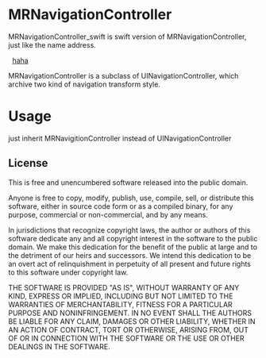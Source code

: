 
# MRNavigationController
  MRNavigationController_swift is swift version of MRNavigationController[](https://github.com/renmax/MRNavigationController), just like the name address.
  
   [haha](https://github.com/renmax/MRNavigationController) 
  
  
  MRNavigationController is a subclass of UINavigationController, which archive two kind of navigation transform style.

# Usage 
  just inherit MRNavigitionController instead of UINavigationController

## License
   
   This is free and unencumbered software released into the public domain.

Anyone is free to copy, modify, publish, use, compile, sell, or
distribute this software, either in source code form or as a compiled
binary, for any purpose, commercial or non-commercial, and by any
means.

In jurisdictions that recognize copyright laws, the author or authors
of this software dedicate any and all copyright interest in the
software to the public domain. We make this dedication for the benefit
of the public at large and to the detriment of our heirs and
successors. We intend this dedication to be an overt act of
relinquishment in perpetuity of all present and future rights to this
software under copyright law.

THE SOFTWARE IS PROVIDED "AS IS", WITHOUT WARRANTY OF ANY KIND,
EXPRESS OR IMPLIED, INCLUDING BUT NOT LIMITED TO THE WARRANTIES OF
MERCHANTABILITY, FITNESS FOR A PARTICULAR PURPOSE AND NONINFRINGEMENT.
IN NO EVENT SHALL THE AUTHORS BE LIABLE FOR ANY CLAIM, DAMAGES OR
OTHER LIABILITY, WHETHER IN AN ACTION OF CONTRACT, TORT OR OTHERWISE,
ARISING FROM, OUT OF OR IN CONNECTION WITH THE SOFTWARE OR THE USE OR
OTHER DEALINGS IN THE SOFTWARE.
